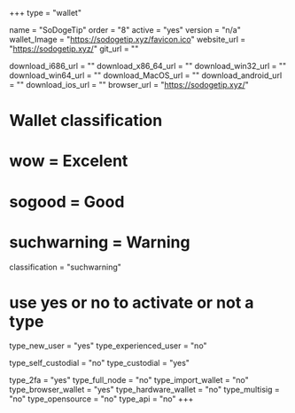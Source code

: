 +++
type = "wallet"

name = "SoDogeTip"
order = "8"
active = "yes"
version = "n/a"
wallet_Image = "https://sodogetip.xyz/favicon.ico"
website_url = "https://sodogetip.xyz/"
git_url = ""

download_i686_url = ""
download_x86_64_url = ""
download_win32_url = ""
download_win64_url = ""
download_MacOS_url = ""
download_android_url = ""
download_ios_url = ""
browser_url = "https://sodogetip.xyz/"

# Wallet classification
# wow = Excelent
# sogood = Good
# suchwarning = Warning
classification = "suchwarning"

# use yes or no to activate or not a type
type_new_user = "yes"
type_experienced_user = "no"

type_self_custodial = "no"
type_custodial = "yes"

type_2fa = "yes"
type_full_node = "no"
type_import_wallet = "no"
type_browser_wallet = "yes"
type_hardware_wallet = "no"
type_multisig = "no"
type_opensource = "no"
type_api = "no"
+++